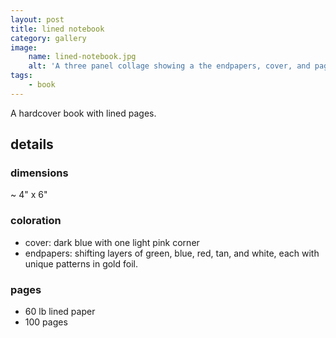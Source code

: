 ```yaml
---
layout: post
title: lined notebook
category: gallery
image:
    name: lined-notebook.jpg
    alt: 'A three panel collage showing a the endpapers, cover, and pages of a small hardbound notebook.'
tags:
    - book
---
```


A hardcover book with lined pages.

## details

### dimensions

~ 4" x 6"

### coloration

- cover: dark blue with one light pink corner
- endpapers: shifting layers of green, blue, red, tan, and white, each with unique patterns in gold foil.

### pages

- 60 lb lined paper
- 100 pages

